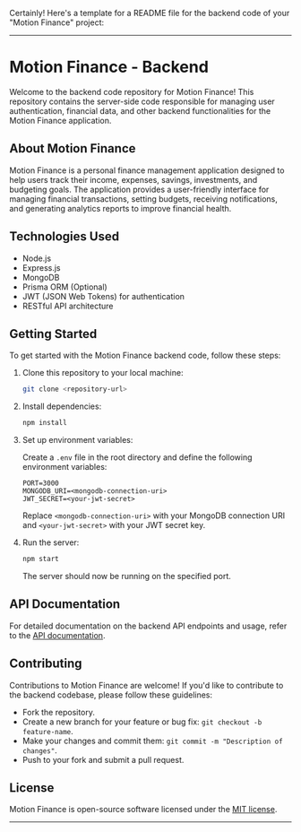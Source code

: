 Certainly! Here's a template for a README file for the backend code of your "Motion Finance" project:

---

# Motion Finance - Backend

Welcome to the backend code repository for Motion Finance! This repository contains the server-side code responsible for managing user authentication, financial data, and other backend functionalities for the Motion Finance application.

## About Motion Finance

Motion Finance is a personal finance management application designed to help users track their income, expenses, savings, investments, and budgeting goals. The application provides a user-friendly interface for managing financial transactions, setting budgets, receiving notifications, and generating analytics reports to improve financial health.

## Technologies Used

- Node.js
- Express.js
- MongoDB
- Prisma ORM (Optional)
- JWT (JSON Web Tokens) for authentication
- RESTful API architecture

## Getting Started

To get started with the Motion Finance backend code, follow these steps:

1. Clone this repository to your local machine:

    ```bash
    git clone <repository-url>
    ```

2. Install dependencies:

    ```bash
    npm install
    ```

3. Set up environment variables:

    Create a `.env` file in the root directory and define the following environment variables:

    ```plaintext
    PORT=3000
    MONGODB_URI=<mongodb-connection-uri>
    JWT_SECRET=<your-jwt-secret>
    ```

    Replace `<mongodb-connection-uri>` with your MongoDB connection URI and `<your-jwt-secret>` with your JWT secret key.

4. Run the server:

    ```bash
    npm start
    ```

    The server should now be running on the specified port.

## API Documentation

For detailed documentation on the backend API endpoints and usage, refer to the [API documentation](./API_DOCUMENTATION.md).

## Contributing

Contributions to Motion Finance are welcome! If you'd like to contribute to the backend codebase, please follow these guidelines:

- Fork the repository.
- Create a new branch for your feature or bug fix: `git checkout -b feature-name`.
- Make your changes and commit them: `git commit -m "Description of changes"`.
- Push to your fork and submit a pull request.

## License

Motion Finance is open-source software licensed under the [MIT license](./LICENSE).

---
